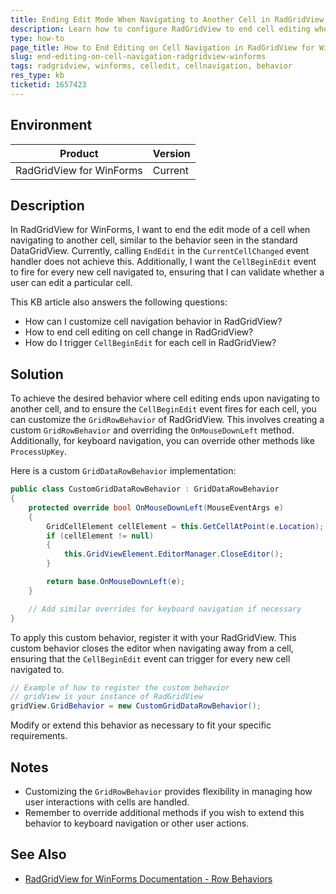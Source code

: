 ```yaml
---
title: Ending Edit Mode When Navigating to Another Cell in RadGridView for WinForms
description: Learn how to configure RadGridView to end cell editing when the user navigates to another cell, similar to the standard DataGridView behavior.
type: how-to
page_title: How to End Editing on Cell Navigation in RadGridView for WinForms
slug: end-editing-on-cell-navigation-radgridview-winforms
tags: radgridview, winforms, celledit, cellnavigation, behavior
res_type: kb
ticketid: 1657423
---
```


## Environment

| Product | Version |
| --- | --- |
| RadGridView for WinForms | Current |

## Description

In RadGridView for WinForms, I want to end the edit mode of a cell when navigating to another cell, similar to the behavior seen in the standard DataGridView. Currently, calling `EndEdit` in the `CurrentCellChanged` event handler does not achieve this. Additionally, I want the `CellBeginEdit` event to fire for every new cell navigated to, ensuring that I can validate whether a user can edit a particular cell.

This KB article also answers the following questions:
- How can I customize cell navigation behavior in RadGridView?
- How to end cell editing on cell change in RadGridView?
- How do I trigger `CellBeginEdit` for each cell in RadGridView?

## Solution

To achieve the desired behavior where cell editing ends upon navigating to another cell, and to ensure the `CellBeginEdit` event fires for each cell, you can customize the `GridRowBehavior` of RadGridView. This involves creating a custom `GridRowBehavior` and overriding the `OnMouseDownLeft` method. Additionally, for keyboard navigation, you can override other methods like `ProcessUpKey`.

Here is a custom `GridDataRowBehavior` implementation:

```csharp
public class CustomGridDataRowBehavior : GridDataRowBehavior
{
    protected override bool OnMouseDownLeft(MouseEventArgs e)
    {
        GridCellElement cellElement = this.GetCellAtPoint(e.Location);
        if (cellElement != null)
        {
            this.GridViewElement.EditorManager.CloseEditor();
        }

        return base.OnMouseDownLeft(e);
    }

    // Add similar overrides for keyboard navigation if necessary
}
```

To apply this custom behavior, register it with your RadGridView. This custom behavior closes the editor when navigating away from a cell, ensuring that the `CellBeginEdit` event can trigger for every new cell navigated to.

```csharp
// Example of how to register the custom behavior
// gridView is your instance of RadGridView
gridView.GridBehavior = new CustomGridDataRowBehavior();
```

Modify or extend this behavior as necessary to fit your specific requirements.

## Notes

- Customizing the `GridRowBehavior` provides flexibility in managing how user interactions with cells are handled.
- Remember to override additional methods if you wish to extend this behavior to keyboard navigation or other user actions.

## See Also

- [RadGridView for WinForms Documentation - Row Behaviors](https://docs.telerik.com/devtools/winforms/controls/gridview/rows/row-behaviors)
